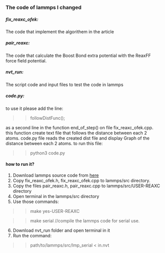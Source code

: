 ### The code of lammps I changed

##### fix_reaxc_ofek:
The code that implement the algorithem in the article

##### pair_reaxc:
The code that calculate the Boost Bond extra potential with the ReaxFF force field potential.

##### nvt_run:
The script code and input files to test the code in lammps


##### code.py:
to use it please add the line:
>> followDistFunc();

as a second line in the function end_of_step() on file fix_reaxc_ofek.cpp.
this function create text file that follows the distance between each 2 atoms.
code.py file reads the created dist file and display Graph of the distance between each 2 atoms.
to run this file:
>> python3 code.py

#### how to run it?
1. Download lammps source code from [here](https://github.com/lammps/lammps.git)
2. Copy fix_reaxc_ofek.h, fix_reaxc_ofek.cpp to lammps/src directory.
3. Copy the files pair_reaxc.h, pair_reaxc.cpp to lammps/src/USER-REAXC directory
3. Open terminal in the lammps/src directory
5. Use those commands:
  >> make yes-USER-REAXC
  
  >> make serial //compile the lammps code for serial use.
6. Download nvt_run folder and open terminal in it
7. Run the command:
  >>path/to/lammps/src/lmp_serial < in.nvt




